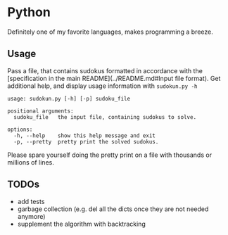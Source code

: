 # Python

Definitely one of my favorite languages, makes programming a breeze.

## Usage

Pass a file, that contains sudokus formatted in accordance with the [specification in the main README](../README.md#Input file format).
Get additional help, and display usage information with `sudokun.py -h`

```
usage: sudokun.py [-h] [-p] sudoku_file

positional arguments:
  sudoku_file   the input file, containing sudokus to solve.

options:
  -h, --help    show this help message and exit
  -p, --pretty  pretty print the solved sudokus.
```

Please spare yourself doing the pretty print on a file with thousands or millions of lines.

## TODOs

- add tests
- garbage collection (e.g. del all the dicts once they are not needed anymore)
- supplement the algorithm with backtracking
